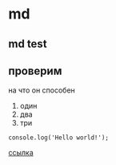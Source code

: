 # md

## md test

проверим
----

на что он способен

1. один
2. два
3. три

```
console.log('Hello world!');
```

[ссылка](other-file.md)